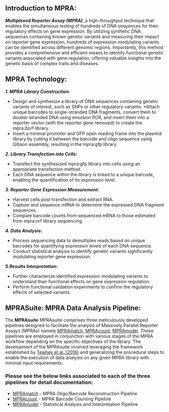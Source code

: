 ## Introduction to MPRA:

**_Multiplexed Reporter Assay (MPRA)_**, a high-throughput technique that enables the simultaneous testing of hundreds of DNA sequences for their regulatory effects on gene expression. By utilizing synthetic DNA sequences containing known genetic variants and measuring their impact on reporter gene expression, hundreds of expression-modulating variants can be identified across different genomic regions. Importantly, this method provides a comprehensive and efficient means to identify functional genetic variants associated with gene regulation, offering valuable insights into the genetic basis of complex traits and diseases. 

## MPRA Technology:

**_1. MPRA Library Construction:_**
* Design and synthesize a library of DNA sequences containing genetic variants of interest, such as SNPs or other regulatory variants.
*Attach unique barcodes to single-stranded DNA fragments, convert them to double-stranded DNA using emulsion PCR, and insert them into a reporter vector (with the reporter gene removed) to create the mpra:Δorf library.
* Insert a minimal promoter and GFP open reading frame into the plasmid library by cutting it between the barcode and oligo sequence using Gibson assembly, resulting in the mpra:gfp library.

**_2. Library Transfection into Cells:_**
* Transfect the synthesized mpra:gfp library into cells using an appropriate transfection method.
* Each DNA sequence within the library is linked to a unique barcode, enabling the quantification of its expression level.

**_3. Reporter Gene Expression Measurement:_**
* Harvest cells post-transfection and extract RNA.
* Capture and sequence mRNA to determine the expressed DNA fragment sequences.
* Compare barcode counts from sequenced mRNA to those estimated from mpra:orf library sequencing.

**_4. Data Analysis:_**
* Process sequencing data to demultiplex reads based on unique barcodes for quantifying expression levels of each DNA sequence.
* Conduct statistical analysis to identify genetic variants significantly modulating reporter gene expression.

**_5.Results Interpretation:_**
* Further characterize identified expression-modulating variants to understand their functional effects on gene expression regulation.
* Perform functional validation experiments to confirm the regulatory effects of selected variants.

## MPRASuite: MPRA Data Analysis Pipeline:

The **MPRAsuite** MPRAsuite comprises three meticulously developed pipelines designed to facilitate the analysis of Massively Parallel Reporter Assays (MPRAs) namely [MPRAmatch](./MPRAmatch/README.md), [MPRAcount](./MPRAcount/README.md), [MPRAmodel](./MPRAmodel/README.md). These pipelines are employed in conjunction with various stages of the MPRA workflow depending on the specific objectives of the library. The development of the MPRAsuite involved leveraging the framework established by [Tewhey et al.,(2016)](https://www.cell.com/fulltext/S0092-8674(16)30421-4) and generalizing the procedural steps to enable the execution of data analysis on any given MPRA library with minimal input requirements.

### Please see the below links associated to each of the three pipelines for detail documentation:

* [MPRAmatch](./MPRAmatch/README.md) - MPRA Oligo/Barcode Reconstruction Pipeline
* [MPRAcount](./MPRAcount/README.md) - MPRA Barcode Counting Pipeline
* [MPRAmodel](./MPRAmodel/README.md) - Statistical Analysis and Interpretation Pipeline
